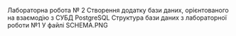 Лабораторна робота № 2
Створення додатку бази даних, орієнтованого на взаємодію з СУБД PostgreSQL
Структура бази даних з лабораторної роботи №1 У файлі SCHEMA.PNG

